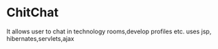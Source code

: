 # ChitChat
It allows user to chat in technology rooms,develop profiles etc. uses jsp, hibernates,servlets,ajax
